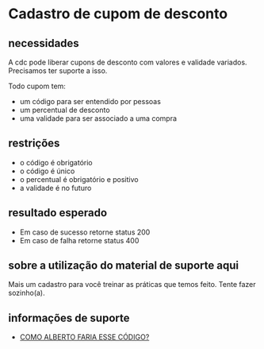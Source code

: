 # Cadastro de cupom de desconto

## necessidades
A  cdc pode liberar cupons de desconto com valores e validade variados. Precisamos ter suporte a isso. 

Todo cupom tem:

* um código para ser entendido por pessoas
* um percentual de desconto
* uma validade para ser associado a uma compra

## restrições

* o código é obrigatório
* o código é único
* o percentual é obrigatório e positivo
* a validade é no futuro

## resultado esperado

* Em caso de sucesso retorne status 200
* Em caso de falha retorne status 400

## sobre a utilização do material de suporte aqui

Mais um cadastro para você treinar​ as práticas que temos feito. Tente fazer sozinho(a).​

## informações de suporte

* [COMO ALBERTO FARIA ESSE CÓDIGO?](https://github.com/asouza/jornada-deveficiente-casa-do-codigo/commit/a21504b1bb4886f3790839e3de58a84b8add7391)


